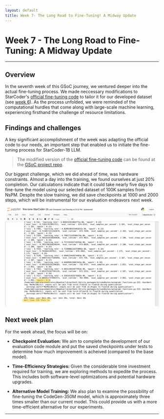 ```yaml
---
layout: default
title: Week 7- The Long Road to Fine-Tuning! A Midway Update
---
```


# Week 7 - The Long Road to Fine-Tuning: A Midway Update

---

## Overview

In the seventh week of this GSoC journey, we ventured deeper into the actual fine-tuning process. We made neccessary modifications to StarCoder's [official fine-tuning code] to tailor it for our developed dataset (see [week 6]). As the process unfolded, we were reminded of the computational hurdles that come along with large-scale machine learning, experiencing firsthand the challenge of resource limitations.


## Findings and challenges 
A key significant accomplishment of the week was adapting the official code to our needs, an important step that enabled us to initiate the fine-tuning process for StarCoder-1B LLM. 

> The modified version of the [official fine-tuning code] can be found at the [GSoC project repo].

Our biggest challenge, which we did  ahead of time, was hardware constraints. Almost a day into the training, we found ourselves at just 20% completion. Our calculations indicate that it could take nearly five days to fine-tune the model using our selected dataset of 100K samples from NsPM. Despite the slow training, we did save checkpoints at 1000 and 2000 steps, which will be instrumental for our evaluation endeavors next week.

<!-- ![Alt text](tuning-week7.png "a title") -->

<img src="tuning-week7.png"  width="900">

## Next week plan

For the week ahead, the focus will be on: 

- **Checkpoint Evaluation:** We aim to complete the development of our evaluation code module and put the saved checkpoints under tests to determine how much improvement is acheived (compared to the base model).

- **Time-Efficiency Strategies:** Given the considerable time investment required for training, we are exploring methods to expedite the process. This includes both software-level optimizations and potential hardware upgrades.

- **Alternative Model Training:** We also plan to examine the possibility of fine-tuning the CodeGen-350M model, which is approximately three times smaller than our current model. This could provide us with a more time-efficient alternative for our experiments.
----
[week 6]: https://mehrzadshm.github.io/GSoC-2023-blog/weeks/week6.html
[official fine-tuning code]: https://github.com/bigcode-project/starcoder/blob/main/finetune/finetune.py
[GSoC project repo]: https://github.com/dbpedia/neural-qa/tree/gsoc-mehrzad/gsoc/mehrzad